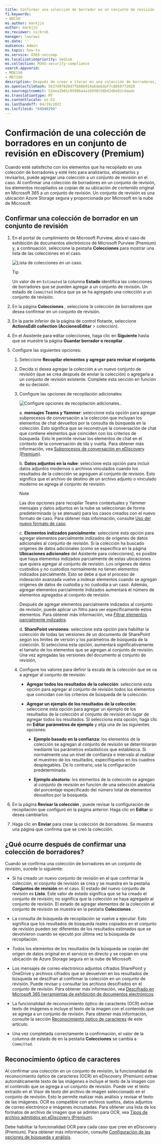```yaml
---
title: Confirmar una colección de borrador en un conjunto de revisión
f1.keywords:
- NOCSH
ms.author: markjjo
author: markjjo
ms.reviewer: nickrob
manager: laurawi
ms.date: ''
audience: Admin
ms.topic: how-to
ms.service: O365-seccomp
ms.localizationpriority: medium
ms.collection: M365-security-compliance
search.appverid:
- MOE150
- MET150
description: Después de crear e iterar en una colección de borradores, puede confirmarla en un conjunto de revisión. Al confirmar una colección de borradores, los elementos recopilados se agregan a la revisión establecida en el caso. Una vez que los elementos recopilados están en el conjunto de revisión, puede analizarlos, revisarlos y exportarlos.
ms.openlocfilehash: 5637d97020d7fb086914a6debdaffc8050772828
ms.sourcegitcommit: 52eea2b65c0598ba4a1b930c58b42dbe62cdaadc
ms.translationtype: MT
ms.contentlocale: es-ES
ms.lasthandoff: 04/19/2022
ms.locfileid: "64940299"
---
```

# <a name="commit-a-draft-collection-to-a-review-set-in-ediscovery-premium"></a>Confirmación de una colección de borradores en un conjunto de revisión en eDiscovery (Premium)

Cuando esté satisfecho con los elementos que ha recopilado en una colección de borradores y esté listo para analizarlos, etiquetarlos y revisarlos, puede agregar una colección a un conjunto de revisión en el caso. Al confirmar una colección de borradores en un conjunto de revisión, los elementos recopilados se copian de su ubicación de contenido original en Microsoft 365 a un conjunto de revisión. Un conjunto de revisión es una ubicación Azure Storage segura y proporcionada por Microsoft en la nube de Microsoft.

## <a name="commit-a-draft-collection-to-a-review-set"></a>Confirmar una colección de borrador en un conjunto de revisión

1. En el portal de cumplimiento de Microsoft Purview, abra el caso de exhibición de documentos electrónicos de Microsoft Purview (Premium) y, a continuación, seleccione la pestaña **Colecciones** para mostrar una lista de las colecciones en el caso.

   ![Lista de colecciones en un caso.](../media/CommitDraftCollections1.png)

   > [!TIP]
   > Un valor de en `Estimated` la columna **Estado** identifica las colecciones de borradores que se pueden agregar a un conjunto de revisión. Un estado de `Committed` indica que ya se ha agregado una colección a un conjunto de revisión.

2. En la página **Colecciones** , seleccione la colección de borradores que desea confirmar en un conjunto de revisión.

3. En la parte inferior de la página de control flotante, seleccione **ActionsEdit collection (AccionesEditar** >  colección).

4. En el Asistente para editar colecciones, haga clic en **Siguiente** hasta que se muestre la página **Guardar borrador o recopilar** .

5. Configure las siguientes opciones:

   1. Seleccione **Recopilar elementos y agregar para revisar el conjunto**.

   2. Decida si desea agregar la colección a un nuevo conjunto de revisión (que se crea después de enviar la colección) o agregarla a un conjunto de revisión existente. Complete esta sección en función de su decisión.

   3. Configure las opciones de recopilación adicionales:

      ![Configure opciones de recopilación adicionales.](../media/AeDAdditionalCollectionSettings.png).

       a. **mensajes Teams y Yammer**: seleccione esta opción para agregar subprocesos de conversación a la colección que incluyan los elementos de chat devueltos por la consulta de búsqueda en la colección. Esto significa que se reconstruye la conversación de chat que contiene elementos que coinciden con los criterios de búsqueda. Esto le permite revisar los elementos de chat en el contexto de la conversación de ida y vuelta. Para obtener más información, vea [Subprocesos de conversación en eDiscovery (Premium)](conversation-review-sets.md).

       b. **Datos adjuntos en la nube**: seleccione esta opción para incluir datos adjuntos modernos o archivos vinculados cuando los resultados de la colección se agreguen al conjunto de revisión. Esto significa que el archivo de destino de un archivo adjunto o vinculado moderno se agrega al conjunto de revisión.

       > [!NOTE]
       > Las dos opciones para recopilar Teams contextuales y Yammer mensajes y datos adjuntos en la nube se seleccionan de forma predeterminada (y se atenuan) para los casos creados con el nuevo formato de caso. Para obtener más información, consulte [Uso del nuevo formato de caso](advanced-ediscovery-new-case-format.md).

       c. **Elementos indizados parcialmente**: seleccione esta opción para agregar elementos parcialmente indizados de orígenes de datos adicionales al conjunto de revisión. Si la colección ha buscado orígenes de datos adicionales (como se especifica en la página **Ubicaciones adicionales** del Asistente para colecciones), es posible que haya elementos indizados parcialmente de estas ubicaciones que quiera agregar al conjunto de revisión. Los orígenes de datos custodios y no custodios normalmente no tienen elementos indizados parcialmente. Esto se debe a que el proceso de indexación avanzada vuelve a indexar elementos cuando se agregan orígenes de datos de custodia y no custodia a un caso. Además, agregar elementos parcialmente indizados aumentará el número de elementos agregados al conjunto de revisión. <p> Después de agregar elementos parcialmente indizados al conjunto de revisión, puede aplicar un filtro para ver específicamente estos elementos. Para obtener más información, vea [Filtrar elementos parcialmente indizados](review-set-search.md#filter-partially-indexed-items).

      d. **SharePoint versiones**: seleccione esta opción para habilitar la colección de todas las versiones de un documento de SharePoint según los límites de versión y los parámetros de búsqueda de la colección. Si selecciona esta opción, aumentará significativamente el tamaño de los elementos que se agregan al conjunto de revisión. Una vez agregadas las versiones del documento al conjunto de revisión, 

   4. Configure los valores para definir la escala de la colección que se va a agregar al conjunto de revisión:

      - **Agregar todos los resultados de la colección**: seleccione esta opción para agregar al conjunto de revisión todos los elementos que coincidan con los criterios de búsqueda de la colección.

      - **Agregar un ejemplo de los resultados de la colección**: seleccione esta opción para agregar un ejemplo de los resultados de la colección al conjunto de revisión en lugar de agregar todos los resultados. Si selecciona esta opción, haga clic en **Editar parámetros de ejemplo** y elija una de las siguientes opciones:

         - **Ejemplo basado en la confianza**: los elementos de la colección se agregan al conjunto de revisión se determinarán mediante los parámetros estadísticos que establezca. Si normalmente usa un nivel de confianza e intervalo al realizar el muestreo de los resultados, especifíquelos en los cuadros desplegables. De lo contrario, use la configuración predeterminada.

         - **Ejemplo aleatorio**: los elementos de la colección se agregan al conjunto de revisión en función de una selección aleatoria del porcentaje especificado del número total de elementos devueltos por la búsqueda.

6. En la página **Revisar la colección** , puede revisar la configuración de recopilación que configuró en la página anterior. Haga clic en **Editar** si desea cambiarlos.

7. Haga clic en **Enviar** para crear la colección de borradores. Se muestra una página que confirma que se creó la colección.

## <a name="what-happens-after-you-commit-a-draft-collection"></a>¿Qué ocurre después de confirmar una colección de borradores?

Cuando se confirma una colección de borradores en un conjunto de revisión, sucede lo siguiente:

- Si ha creado un nuevo conjunto de revisión en el que confirmar la colección, el conjunto de revisión se crea y se muestra en la pestaña **Conjuntos de revisión** en el caso. El estado del nuevo conjunto de revisión es **Listo**. Este valor de estado significa que se ha creado el conjunto de revisión; no significa que la colección se haya agregado al conjunto de revisión. El estado de agregar elementos de la colección al conjunto de revisión se muestra en la pestaña **Colecciones** .

- La consulta de búsqueda de recopilación se vuelve a ejecutar. Esto significa que los resultados de búsqueda reales copiados en el conjunto de revisión pueden ser diferentes de los resultados estimados que se devolvieron cuando se ejecutó por última vez la búsqueda de recopilación.

- Todos los elementos de los resultados de la búsqueda se copian del origen de datos original en el servicio en directo y se copian en una ubicación de Azure Storage segura en la nube de Microsoft.

- Los mensajes de correo electrónico adjuntos cifrados SharePoint y OneDrive y archivos cifrados que se devuelven en los resultados de búsqueda se descifran al confirmar la colección en un conjunto de revisión. Puede revisar y consultar los archivos descifrados en el conjunto de revisión. Para obtener más información, vea [Descifrado en Microsoft 365 herramientas de exhibición de documentos electrónicos](ediscovery-decryption.md).

- La funcionalidad de reconocimiento óptico de caracteres (OCR) extrae texto de imágenes e incluye el texto de la imagen con el contenido que se agrega a un conjunto de revisión. Para obtener más información, consulte la sección [Reconocimiento óptico de caracteres](#optical-character-recognition) de este artículo.

- Una vez completada correctamente la confirmación, el valor de la columna de estado de en la pestaña **Colecciones** se cambia a `Committed`.

## <a name="optical-character-recognition"></a>Reconocimiento óptico de caracteres

Al confirmar una colección en un conjunto de revisión, la funcionalidad de reconocimiento óptico de caracteres (OCR) en eDiscovery (Premium) extrae automáticamente texto de las imágenes e incluye el texto de la imagen con el contenido que se agrega a un conjunto de revisión. Puede ver el texto extraído en el Visor de texto del archivo de imagen seleccionado en el conjunto de revisión. Esto le permite realizar más análisis y revisar el texto de las imágenes. OCR es compatible con archivos sueltos, datos adjuntos de correo electrónico e imágenes incrustadas. Para obtener una lista de los formatos de archivo de imagen que se admiten para OCR, vea [Tipos de archivo admitidos en eDiscovery (Premium)](supported-filetypes-ediscovery20.md#image).

Debe habilitar la funcionalidad OCR para cada caso que cree en eDiscovery (Premium). Para obtener más información, consulte [Configuración de las opciones de búsqueda y análisis](configure-search-and-analytics-settings-in-advanced-ediscovery.md#optical-character-recognition-ocr).
